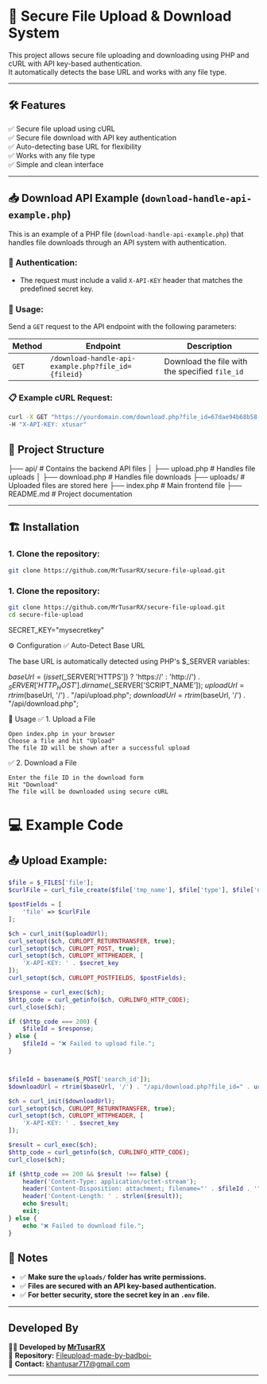 # 🚀 Secure File Upload & Download System  

This project allows secure file uploading and downloading using PHP and cURL with API key-based authentication.  
It automatically detects the base URL and works with any file type.  

---

## 🛠️ Features  
✅ Secure file upload using cURL  
✅ Secure file download with API key authentication  
✅ Auto-detecting base URL for flexibility  
✅ Works with any file type  
✅ Simple and clean interface  

---
## 📥 Download API Example (`download-handle-api-example.php`)

This is an example of a PHP file (`download-handle-api-example.php`) that handles file downloads through an API system with authentication.

### 🔑 Authentication:
- The request must include a valid `X-API-KEY` header that matches the predefined secret key.

### 🚀 Usage:
Send a `GET` request to the API endpoint with the following parameters:

| Method | Endpoint | Description |
|--------|----------|-------------|
| `GET` | `/download-handle-api-example.php?file_id={fileid}` | Download the file with the specified `file_id` |

### 📋 Example cURL Request:
```bash
curl -X GET "https://yourdomain.com/download.php?file_id=67dae94b68b58-Nep-Esp-offset-dummper.zip" \
-H "X-API-KEY: xtusar"
```

## 📂 Project Structure  
├── api/ # Contains the backend API files │ ├── upload.php # Handles file uploads │ ├── download.php # Handles file downloads ├── uploads/ # Uploaded files are stored here ├── index.php # Main frontend file ├── README.md # Project documentation


---

## 🏗️ Installation  
### 1. Clone the repository:  
```bash
git clone https://github.com/MrTusarRX/secure-file-upload.git
```
### 1. Clone the repository:  
```bash
git clone https://github.com/MrTusarRX/secure-file-upload.git
cd secure-file-upload
```
SECRET_KEY="mysecretkey"

⚙️ Configuration
✅ Auto-Detect Base URL

The base URL is automatically detected using PHP's $_SERVER variables:


$baseUrl = (isset($_SERVER['HTTPS']) ? 'https://' : 'http://') . $_SERVER['HTTP_HOST'] . dirname($_SERVER['SCRIPT_NAME']);
$uploadUrl = rtrim($baseUrl, '/') . "/api/upload.php";
$downloadUrl = rtrim($baseUrl, '/') . "/api/download.php";


🚀 Usage
✅ 1. Upload a File

    Open index.php in your browser
    Choose a file and hit "Upload"
    The file ID will be shown after a successful upload

✅ 2. Download a File

    Enter the file ID in the download form
    Hit "Download"
    The file will be downloaded using secure cURL
    
# 💻 Example Code

## 📤 Upload Example:
```php
$file = $_FILES['file'];  
$curlFile = curl_file_create($file['tmp_name'], $file['type'], $file['name']);  

$postFields = [  
    'file' => $curlFile  
];  

$ch = curl_init($uploadUrl);  
curl_setopt($ch, CURLOPT_RETURNTRANSFER, true);  
curl_setopt($ch, CURLOPT_POST, true);  
curl_setopt($ch, CURLOPT_HTTPHEADER, [  
    'X-API-KEY: ' . $secret_key  
]);  
curl_setopt($ch, CURLOPT_POSTFIELDS, $postFields);  

$response = curl_exec($ch);  
$http_code = curl_getinfo($ch, CURLINFO_HTTP_CODE);  
curl_close($ch);  

if ($http_code === 200) {  
    $fileId = $response;  
} else {  
    $fileId = "❌ Failed to upload file.";  
}  



$fileId = basename($_POST['search_id']);  
$downloadUrl = rtrim($baseUrl, '/') . "/api/download.php?file_id=" . urlencode($fileId);  

$ch = curl_init($downloadUrl);  
curl_setopt($ch, CURLOPT_RETURNTRANSFER, true);  
curl_setopt($ch, CURLOPT_HTTPHEADER, [  
    'X-API-KEY: ' . $secret_key  
]);  

$result = curl_exec($ch);  
$http_code = curl_getinfo($ch, CURLINFO_HTTP_CODE);  
curl_close($ch);  

if ($http_code == 200 && $result !== false) {  
    header('Content-Type: application/octet-stream');  
    header('Content-Disposition: attachment; filename="' . $fileId . '"');  
    header('Content-Length: ' . strlen($result));  
    echo $result;  
    exit;  
} else {  
    echo "❌ Failed to download file.";  
}

```
## 🧠 Notes  
- ✅ **Make sure the `uploads/` folder has write permissions.**  
- ✅ **Files are secured with an API key-based authentication.**  
- ✅ **For better security, store the secret key in an `.env` file.**

- ---

## Developed By

👨‍💻 **Developed by [MrTusarRX](https://github.com/MrTusarRX)**  
📂 **Repository:** [Fileupload-made-by-badboi-](https://github.com/MrTusarRX/Fileupload-made-by-badboi-)  
📧 **Contact:** [khantusar717@gmail.com](mailto:khantusar717@gmail.com)

---



